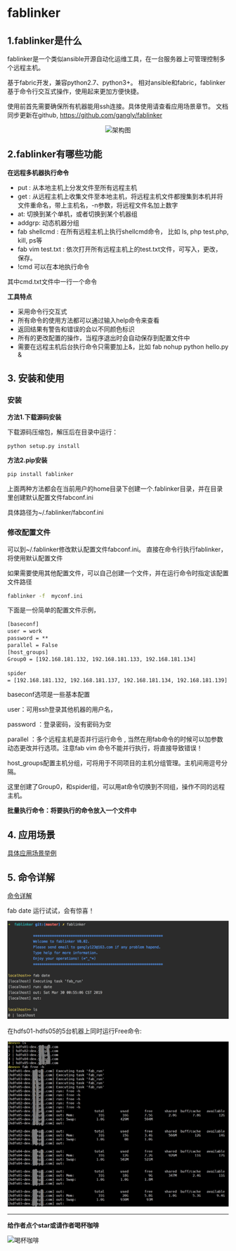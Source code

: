 # fablinker
## 1.fablinker是什么
fablinker是一个类似ansible开源自动化运维工具，在一台服务器上可管理控制多个远程主机。

基于fabric开发，兼容python2.7、python3+。
相对ansible和fabric，fablinker基于命令行交互式操作，使用起来更加方便快捷。

使用前首先需要确保所有机器能用ssh连接。具体使用请查看应用场景章节。
文档同步更新在github, https://github.com/gangly/fablinker
<div align=center><img
src="https://github.com/gangly/fablinker/blob/master/doc/img/fab.png" width="400" height="400" alt="架构图"/>
</div>

## 2.fablinker有哪些功能

**在远程多机器执行命令**
* put : 从本地主机上分发文件至所有远程主机
* get : 从远程主机上收集文件至本地主机，将远程主机文件都搜集到本机并将文件重命名，带上主机名，-n参数，将远程文件名加上数字
* at: 切换到某个单机，或者切换到某个机器组
* addgrp: 动态机器分组
* fab shellcmd : 在所有远程主机上执行shellcmd命令， 比如 ls, php test.php, kill, ps等
* fab vim test.txt : 依次打开所有远程主机上的test.txt文件，可写入，更改， 保存。
* !cmd   可以在本地执行命令

其中cmd.txt文件中一行一个命令

**工具特点**
* 采用命令行交互式
* 所有命令的使用方法都可以通过输入help命令来查看
* 返回结果有警告和错误的会以不同颜色标识
* 所有的更改配置的操作，当程序退出时会自动保存到配置文件中
* 需要在远程主机后台执行命令只需要加上&，比如 fab nohup python hello.py &

## 3. 安装和使用

### 安装

**方法1.下载源码安装**

下载源码压缩包，解压后在目录中运行：
```bash
python setup.py install
```
**方法2.pip安装**
```bash
pip install fablinker
```
上面两种方法都会在当前用户的home目录下创建一个.fablinker目录，并在目录里创建默认配置文件fabconf.ini

具体路径为~/.fablinker/fabconf.ini

###  修改配置文件

可以到~/.fablinker修改默认配置文件fabconf.ini。
直接在命令行执行fablinker，将使用默认配置文件

如果需要使用其他配置文件，可以自己创建一个文件，并在运行命令时指定该配置文件路径
```bash
fablinker -f  myconf.ini
```

下面是一份简单的配置文件示例，
 
```
[baseconf]
user = work
password = **
parallel = False
[host_groups]
Group0 = [192.168.181.132, 192.168.181.133, 192.168.181.134]

spider = [192.168.181.132, 192.168.181.137, 192.168.181.134, 192.168.181.139]
```
baseconf选项是一些基本配置

user：可用ssh登录其他机器的用户名，

password ：登录密码，没有密码为空

parallel ：多个远程主机是否并行运行命令 , 当然在用fab命令的时候可以加参数动态更改并行选项。注意fab vim 命令不能并行执行，将直接导致错误！

host_groups配置主机分组，可将用于不同项目的主机分组管理。主机间用逗号分隔。

这里创建了Group0，和spider组，可以用at命令切换到不同组，操作不同的远程主机。


**批量执行命令：将要执行的命令放入一个文件中**

## 4. 应用场景
[具体应用场景举例](https://github.com/gangly/fablinker/blob/master/doc/应用场景.md)

## 5. 命令详解

[命令详解](https://github.com/gangly/fablinker/blob/master/doc/命令详解.md)

fab date 运行试试，会有惊喜！

![运行示例](doc/img/test.png)

在hdfs01-hdfs05的5台机器上同时运行Free命令:

![运行示例](doc/img/free.png)

_____

**给作者点个star或请作者喝杯咖啡**

<div align=left><img
src="https://github.com/gangly/fablinker/blob/master/doc/img/微信pay.png" width="200" height="200" alt="喝杯咖啡"/>
</div>
